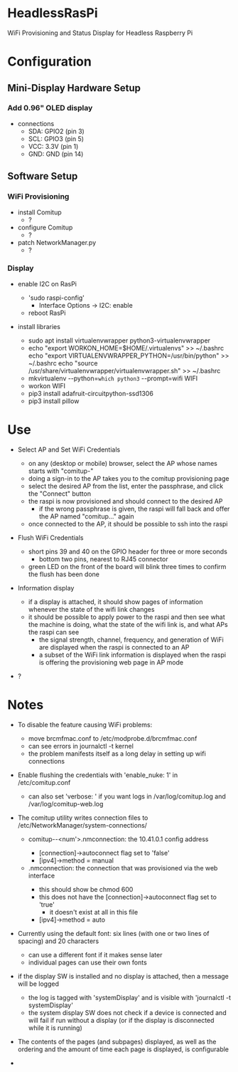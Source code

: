 # HeadlessRasPi
WiFi Provisioning and Status Display for Headless Raspberry Pi

# Configuration

## Mini-Display Hardware Setup

### Add 0.96" OLED display

* connections
  - SDA: GPIO2 (pin 3)
  - SCL: GPIO3 (pin 5)
  - VCC: 3.3V  (pin 1)
  - GND: GND   (pin 14)

## Software Setup

### WiFi Provisioning

* install Comitup
  - ?
* configure Comitup
  - ?
* patch NetworkManager.py
  - ?

### Display

* enable I2C on RasPi
  - 'sudo raspi-config'
    * Interface Options -> I2C: enable
  - reboot RasPi

* install libraries
  - sudo apt install virtualenvwrapper python3-virtualenvwrapper
  - echo "export WORKON_HOME=$HOME/.virtualenvs" >> ~/.bashrc
    echo "export VIRTUALENVWRAPPER_PYTHON=/usr/bin/python" >> ~/.bashrc
    echo "source /usr/share/virtualenvwrapper/virtualenvwrapper.sh" >> ~/.bashrc
  - mkvirtualenv --python=`which python3` --prompt=wifi WIFI
  - workon WIFI
  - pip3 install adafruit-circuitpython-ssd1306
  - pip3 install pillow

# Use

* Select AP and Set WiFi Credentials
  - on any (desktop or mobile) browser, select the AP whose names starts with "comitup-"
  - doing a sign-in to the AP takes you to the comitup provisioning page
  - select the desired AP from the list, enter the passphrase, and click the "Connect" button
  - the raspi is now provisioned and should connect to the desired AP
    * if the wrong passphrase is given, the raspi will fall back and offer the AP named "comitup..." again
  - once connected to the AP, it should be possible to ssh into the raspi

* Flush WiFi Credentials
  - short pins 39 and 40 on the GPIO header for three or more seconds
    * bottom two pins, nearest to RJ45 connector
  - green LED on the front of the board will blink three times to confirm the flush has been done

* Information display 
  - if a display is attached, it should show pages of information whenever the state of the wifi link changes
  - it should be possible to apply power to the raspi and then see what the machine is doing, what the state of the wifi link is, and what APs the raspi can see
    * the signal strength, channel, frequency, and generation of WiFi are displayed when the raspi is connected to an AP
    * a subset of the WiFi link information is displayed when the raspi is offering the provisioning web page in AP mode

* ?

# Notes

* To disable the feature causing WiFi problems:
  - move brcmfmac.conf to /etc/modprobe.d/brcmfmac.conf
  - can see errors in journalctl -t kernel
  - the problem manifests itself as a long delay in setting up wifi connections

* Enable flushing the credentials with 'enable_nuke: 1' in /etc/comitup.conf
  - can also set 'verbose: <n>' if you want logs in /var/log/comitup.log and /var/log/comitup-web.log

* The comitup utility writes connection files to /etc/NetworkManager/system-connections/
  - comitup-<num>-<num'>.nmconnection: the 10.41.0.1 config address
    * [connection]->autoconnect flag set to 'false'
    * [ipv4]->method = manual
  - <SSID>.nmconnection: the connection that was provisioned via the web interface
    * this should show be chmod 600
    * this does not have the [connection]->autoconnect flag set to 'true'
      - it doesn't exist at all in this file
    * [ipv4]->method = auto

* Currently using the default font: six lines (with one or two lines of spacing) and 20 characters
  - can use a different font if it makes sense later
  - individual pages can use their own fonts

* if the display SW is installed and no display is attached, then a message will be logged
  - the log is tagged with 'systemDisplay' and is visible with 'journalctl -t systemDisplay'
  - the system display SW does not check if a device is connected and will fail if run without a display (or if the display is disconnected while it is running)

* The contents of the pages (and subpages) displayed, as well as the ordering and the amount of time each page is displayed, is configurable

* 
